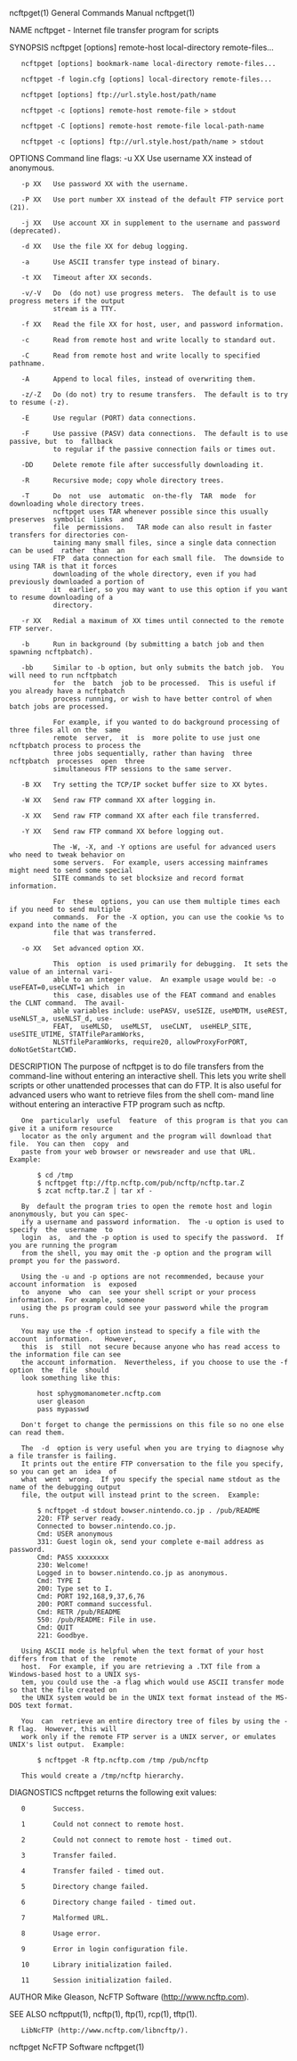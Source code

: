 ncftpget(1)                            General Commands Manual                            ncftpget(1)

NAME
       ncftpget - Internet file transfer program for scripts

SYNOPSIS
       ncftpget [options] remote-host local-directory remote-files...

       ncftpget [options] bookmark-name local-directory remote-files...

       ncftpget -f login.cfg [options] local-directory remote-files...

       ncftpget [options] ftp://url.style.host/path/name

       ncftpget -c [options] remote-host remote-file > stdout

       ncftpget -C [options] remote-host remote-file local-path-name

       ncftpget -c [options] ftp://url.style.host/path/name > stdout

OPTIONS
   Command line flags:
       -u XX   Use username XX instead of anonymous.

       -p XX   Use password XX with the username.

       -P XX   Use port number XX instead of the default FTP service port (21).

       -j XX   Use account XX in supplement to the username and password (deprecated).

       -d XX   Use the file XX for debug logging.

       -a      Use ASCII transfer type instead of binary.

       -t XX   Timeout after XX seconds.

       -v/-V   Do  (do not) use progress meters.  The default is to use progress meters if the output
               stream is a TTY.

       -f XX   Read the file XX for host, user, and password information.

       -c      Read from remote host and write locally to standard out.

       -C      Read from remote host and write locally to specified pathname.

       -A      Append to local files, instead of overwriting them.

       -z/-Z   Do (do not) try to resume transfers.  The default is to try to resume (-z).

       -E      Use regular (PORT) data connections.

       -F      Use passive (PASV) data connections.  The default is to use passive, but  to  fallback
               to regular if the passive connection fails or times out.

       -DD     Delete remote file after successfully downloading it.

       -R      Recursive mode; copy whole directory trees.

       -T      Do  not  use  automatic  on-the-fly  TAR  mode  for downloading whole directory trees.
               ncftpget uses TAR whenever possible since this usually preserves  symbolic  links  and
               file  permissions.   TAR mode can also result in faster transfers for directories con‐
               taining many small files, since a single data connection can be used  rather  than  an
               FTP  data connection for each small file.  The downside to using TAR is that it forces
               downloading of the whole directory, even if you had previously downloaded a portion of
               it  earlier, so you may want to use this option if you want to resume downloading of a
               directory.

       -r XX   Redial a maximum of XX times until connected to the remote FTP server.

       -b      Run in background (by submitting a batch job and then spawning ncftpbatch).

       -bb     Similar to -b option, but only submits the batch job.  You will need to run ncftpbatch
               for  the  batch  job to be processed.  This is useful if you already have a ncftpbatch
               process running, or wish to have better control of when batch jobs are processed.

               For example, if you wanted to do background processing of three files all on the  same
               remote  server,  it  is  more polite to use just one ncftpbatch process to process the
               three jobs sequentially, rather than having  three  ncftpbatch  processes  open  three
               simultaneous FTP sessions to the same server.

       -B XX   Try setting the TCP/IP socket buffer size to XX bytes.

       -W XX   Send raw FTP command XX after logging in.

       -X XX   Send raw FTP command XX after each file transferred.

       -Y XX   Send raw FTP command XX before logging out.

               The -W, -X, and -Y options are useful for advanced users who need to tweak behavior on
               some servers.  For example, users accessing mainframes might need to send some special
               SITE commands to set blocksize and record format information.

               For  these  options, you can use them multiple times each if you need to send multiple
               commands.  For the -X option, you can use the cookie %s to expand into the name of the
               file that was transferred.

       -o XX   Set advanced option XX.

               This  option  is used primarily for debugging.  It sets the value of an internal vari‐
               able to an integer value.  An example usage would be: -o useFEAT=0,useCLNT=1 which  in
               this  case, disables use of the FEAT command and enables the CLNT command.  The avail‐
               able variables include: usePASV, useSIZE, useMDTM, useREST, useNLST_a, useNLST_d, use‐
               FEAT,  useMLSD,  useMLST,  useCLNT,  useHELP_SITE,  useSITE_UTIME, STATfileParamWorks,
               NLSTfileParamWorks, require20, allowProxyForPORT, doNotGetStartCWD.

DESCRIPTION
       The purpose of ncftpget is to do file transfers from  the  command-line  without  entering  an
       interactive  shell.   This lets you write shell scripts or other unattended processes that can
       do FTP.  It is also useful for advanced users who want to retrieve files from the  shell  com‐
       mand line without entering an interactive FTP program such as ncftp.

       One  particularly  useful  feature  of this program is that you can give it a uniform resource
       locator as the only argument and the program will download that file.  You can then  copy  and
       paste from your web browser or newsreader and use that URL.  Example:

           $ cd /tmp
           $ ncftpget ftp://ftp.ncftp.com/pub/ncftp/ncftp.tar.Z
           $ zcat ncftp.tar.Z | tar xf -

       By  default the program tries to open the remote host and login anonymously, but you can spec‐
       ify a username and password information.  The -u option is used to  specify  the  username  to
       login  as,  and the -p option is used to specify the password.  If you are running the program
       from the shell, you may omit the -p option and the program will prompt you for the password.

       Using the -u and -p options are not recommended, because your account information  is  exposed
       to  anyone  who  can  see your shell script or your process information.  For example, someone
       using the ps program could see your password while the program runs.

       You may use the -f option instead to specify a file with the  account  information.   However,
       this  is  still  not secure because anyone who has read access to the information file can see
       the account information.  Nevertheless, if you choose to use the -f  option  the  file  should
       look something like this:

           host sphygmomanometer.ncftp.com
           user gleason
           pass mypasswd

       Don't forget to change the permissions on this file so no one else can read them.

       The  -d  option is very useful when you are trying to diagnose why a file transfer is failing.
       It prints out the entire FTP conversation to the file you specify, so you can get an  idea  of
       what  went  wrong.  If you specify the special name stdout as the name of the debugging output
       file, the output will instead print to the screen.  Example:

           $ ncftpget -d stdout bowser.nintendo.co.jp . /pub/README
           220: FTP server ready.
           Connected to bowser.nintendo.co.jp.
           Cmd: USER anonymous
           331: Guest login ok, send your complete e-mail address as password.
           Cmd: PASS xxxxxxxx
           230: Welcome!
           Logged in to bowser.nintendo.co.jp as anonymous.
           Cmd: TYPE I
           200: Type set to I.
           Cmd: PORT 192,168,9,37,6,76
           200: PORT command successful.
           Cmd: RETR /pub/README
           550: /pub/README: File in use.
           Cmd: QUIT
           221: Goodbye.

       Using ASCII mode is helpful when the text format of your host differs from that of the  remote
       host.  For example, if you are retrieving a .TXT file from a Windows-based host to a UNIX sys‐
       tem, you could use the -a flag which would use ASCII transfer mode so that the file created on
       the UNIX system would be in the UNIX text format instead of the MS-DOS text format.

       You  can  retrieve an entire directory tree of files by using the -R flag.  However, this will
       work only if the remote FTP server is a UNIX server, or emulates UNIX's list output.  Example:

           $ ncftpget -R ftp.ncftp.com /tmp /pub/ncftp

       This would create a /tmp/ncftp hierarchy.

DIAGNOSTICS
       ncftpget returns the following exit values:

       0       Success.

       1       Could not connect to remote host.

       2       Could not connect to remote host - timed out.

       3       Transfer failed.

       4       Transfer failed - timed out.

       5       Directory change failed.

       6       Directory change failed - timed out.

       7       Malformed URL.

       8       Usage error.

       9       Error in login configuration file.

       10      Library initialization failed.

       11      Session initialization failed.

AUTHOR
       Mike Gleason, NcFTP Software (http://www.ncftp.com).

SEE ALSO
       ncftpput(1), ncftp(1), ftp(1), rcp(1), tftp(1).

       LibNcFTP (http://www.ncftp.com/libncftp/).

ncftpget                                    NcFTP Software                                ncftpget(1)

